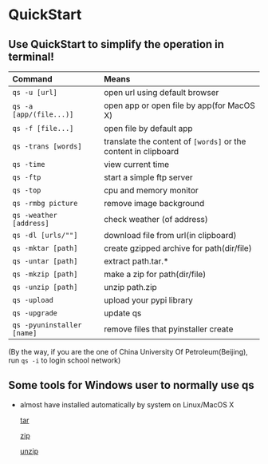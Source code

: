 # QuickStart

## Use QuickStart to simplify the operation in terminal!

| Command | Means |
| :--- | :--- |
| `qs -u [url] ` | open url using default browser |
| `qs -a [app/(file...)]` | open app or open file by app(for MacOS X) |
| `qs -f [file...]` | open file by default app |
| `qs -trans [words]` | translate the content of `[words]` or the content in clipboard |
| `qs -time` | view current time |
| `qs -ftp` | start a simple ftp server |
| `qs -top` | cpu and memory monitor|
| `qs -rmbg picture`| remove image background|
| `qs -weather [address]` | check weather (of address) |
| `qs -dl [urls/""]` | download file from url(in clipboard) |
| `qs -mktar [path]` | create gzipped archive for path(dir/file) |
| `qs -untar [path]` | extract path.tar.* |
| `qs -mkzip [path]` | make a zip for path(dir/file) |
| `qs -unzip [path]` | unzip path.zip |
| `qs -upload` | upload your pypi library |
| `qs -upgrade` | update qs |
| `qs -pyuninstaller [name]` | remove files that pyinstaller create |

(By the way, if you are the one of China University Of Petroleum(Beijing), run `qs -i` to login school network)

## Some tools for Windows user to normally use qs
- almost have installed automatically by system on Linux/MacOS X
  
  [tar](http://gnuwin32.sourceforge.net/packages/gtar.htm)
  
  [zip](http://gnuwin32.sourceforge.net/packages/zip.htm)
  
  [unzip](http://gnuwin32.sourceforge.net/packages/unzip.htm)


